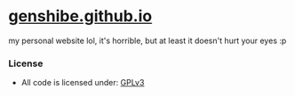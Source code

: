 # [genshibe.github.io](https://genshibe.github.io)
my personal website lol, it's horrible, but at least it doesn't hurt your eyes :p
### License
- All code is licensed under:
  [GPLv3](https://www.gnu.org/licenses/gpl-3.0#license-text)
